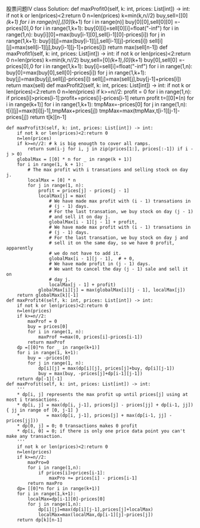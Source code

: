 股票问题IV
class Solution:
    def maxProfit0(self, k: int, prices: List[int]) -> int:
        if not k or len(prices)<2:return 0
        n=len(prices)
        k=min(k,n//2)
        buy,sell=[[0]*(k+1) for i in range(n)],[[0]*(k+1) for i in range(n)]
        buy[0][0],sell[0][0] =-prices[0],0
        for i in range(1,k+1):
            buy[0][i]=sell[0][i]=float("-inf")
        for i in range(1,n):
            buy[i][0]=max(buy[i-1][0],sell[i-1][0]-prices[i])
            for j in range(1,k+1):
                buy[i][j]=max(buy[i-1][j],sell[i-1][j]-prices[i])
                sell[i][j]=max(sell[i-1][j],buy[i-1][j-1]+prices[i])
        return max(sell[n-1])
    def maxProfit1(self, k: int, prices: List[int]) -> int:
        if not k or len(prices)<2:return 0
        n=len(prices)
        k=min(k,n//2)
        buy,sell=[0]*(k+1),[0]*(k+1)
        buy[0],sell[0] =-prices[0],0
        for i in range(1,k+1):
            buy[i]=sell[i]=float("-inf")
        for i in range(1,n):
            buy[0]=max(buy[0],sell[0]-prices[i])
            for j in range(1,k+1):
                buy[j]=max(buy[j],sell[j]-prices[i])
                sell[j]=max(sell[j],buy[j-1]+prices[i])
        return max(sell)
    def maxProfit2(self, k: int, prices: List[int]) -> int:
        if not k or len(prices)<2:return 0
        n=len(prices)
        if k>=n//2:
            profit = 0
            for i in range(1,n):
                if prices[i]>prices[i-1]:profit+=prices[i]-prices[i-1]
            return profit
        t=[[0]*(n) for i in range(k+1)]
        for i in range(1,k+1):
            tmpMax=-prices[0]
            for j in range(1,n):
                t[i][j]=max(t[i][j-1],tmpMax+prices[j])
                tmpMax=max(tmpMax,t[i-1][j-1]-prices[j])
        return t[k][n-1]

    def maxProfit3(self, k: int, prices: List[int]) -> int:
        if not k or len(prices)<2:return 0
        n=len(prices)
        if k>=n//2: # k is big enougth to cover all ramps.
            return sum(i-j for i, j in zip(prices[1:], prices[:-1]) if i - j > 0)
        globalMax = [[0] * n for _ in range(k + 1)]
        for i in range(1, k + 1):
            # The max profit with i transations and selling stock on day j.
            localMax = [0] * n
            for j in range(1, n):
                profit = prices[j] - prices[j - 1]
                localMax[j] = max(
                    # We have made max profit with (i - 1) transations in
                    # (j - 1) days.
                    # For the last transation, we buy stock on day (j - 1)
                    # and sell it on day j.
                    globalMax[i - 1][j - 1] + profit,
                    # We have made max profit with (i - 1) transations in
                    # (j - 1) days.
                    # For the last transation, we buy stock on day j and
                    # sell it on the same day, so we have 0 profit, apparently
                    # we do not have to add it.
                    globalMax[i - 1][j - 1],  # + 0,
                    # We have made profit in (j - 1) days.
                    # We want to cancel the day (j - 1) sale and sell it on
                    # day j.
                    localMax[j - 1] + profit)
                globalMax[i][j] = max(globalMax[i][j - 1], localMax[j])
        return globalMax[k][-1]
    def maxProfit4(self, k: int, prices: List[int]) -> int:
        if not k or len(prices)<2:return 0
        n=len(prices)
        if k>=n//2:
            maxProf = 0
            buy = prices[0]
            for i in range(1, n):
                maxProf +=max(0, prices[i]-prices[i-1])
            return maxProf
        dp =[[0]*n for _ in range(k+1)]
        for i in range(1, k+1):
            buy = -prices[0]
            for j in range(1, n):
                dp[i][j] = max(dp[i][j], prices[j]+buy, dp[i][j-1])
                buy = max(buy, -prices[j]+dp[i-1][j-1])
        return dp[-1][-1]
    def maxProfit(self, k: int, prices: List[int]) -> int:
        '''
        * dp[i, j] represents the max profit up until prices[j] using at most i transactions. 
        * dp[i, j] = max(dp[i, j-1], prices[j] - prices[jj] + dp[i-1, jj]) { jj in range of [0, j-1] }
        *          = max(dp[i, j-1], prices[j] + max(dp[i-1, jj] - prices[jj]))
        * dp[0, j] = 0; 0 transactions makes 0 profit
        * dp[i, 0] = 0; if there is only one price data point you can't make any transaction.
        '''
        if not k or len(prices)<2:return 0
        n=len(prices)
        if k>=n//2:
            maxPro=0
            for i in range(1,n):
                if prices[i]>prices[i-1]:
                    maxPro += prices[i] - prices[i-1]
            return maxPro
        dp= [[0]*n for i in range(k+1)]
        for i in range(1,k+1):
            localMax=dp[i-1][0]-prices[0]
            for j in range(1,n):
                dp[i][j]=max(dp[i][j-1],prices[j]+localMax)
                localMax=max(localMax,dp[i-1][j]-prices[j])
        return dp[k][n-1]
